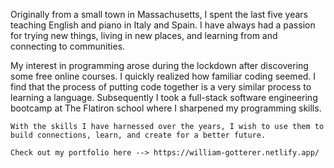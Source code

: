   Originally from a small town in Massachusetts,  I spent the last five years teaching English and piano in Italy and Spain. I have always had a passion for trying new things, living in new places, and learning from and connecting to communities.

  My interest in programming arose during the lockdown after discovering some free online courses. I quickly realized how familiar coding seemed. I find that the process of putting code together is a very similar process to learning a language. Subsequently I took a full-stack software engineering bootcamp at The Flatiron school where I sharpened my programming skills. 
  
    With the skills I have harnessed over the years, I wish to use them to build connections, learn, and create for a better future. 
    
    Check out my portfolio here --> https://william-gotterer.netlify.app/
